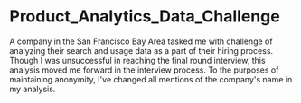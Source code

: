 # Product_Analytics_Data_Challenge
A company in the San Francisco Bay Area tasked me with challenge of analyzing their search and usage data as a part of their hiring process. Though I was unsuccessful in reaching the final round interview, this analysis moved me forward in the interview process. To the purposes of maintaining anonymity, I've changed all mentions of the company's name in my analysis.
